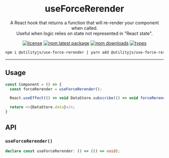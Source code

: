<div align="center">
  <h1 align="center">
    useForceRerender
  </h1>
</div>

<div align="center">

A React hook that returns a function that will re-render your component when called.\
Useful when logic relies on state not represented in "React state".

[![license](https://img.shields.io/github/license/mimshins/utilityjs?color=212121&style=for-the-badge)](https://github.com/mimshins/utilityjs/blob/main/LICENSE)
[![npm latest package](https://img.shields.io/npm/v/@utilityjs/use-force-rerender?color=212121&style=for-the-badge)](https://www.npmjs.com/package/@utilityjs/use-force-rerender)
[![npm downloads](https://img.shields.io/npm/dm/@utilityjs/use-force-rerender?color=212121&style=for-the-badge)](https://www.npmjs.com/package/@utilityjs/use-force-rerender)
[![types](https://img.shields.io/npm/types/@utilityjs/use-force-rerender?color=212121&style=for-the-badge)](https://www.npmjs.com/package/@utilityjs/use-force-rerender)

```bash
npm i @utilityjs/use-force-rerender | yarn add @utilityjs/use-force-rerender
```

</div>

<hr>

## Usage

```ts
const Component = () => {
  const forceRerender = useForceRerender();

  React.useEffect(() => void DataStore.subscribe(() => void forceRerender()), []);

  return <>{DataStore.data}</>;
}
```

## API

### `useForceRerender()`

```ts
declare const useForceRerender: () => (() => void);
```
